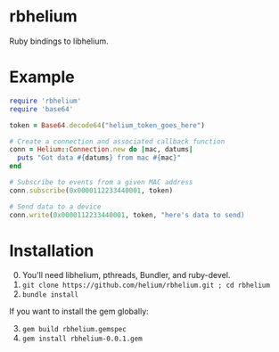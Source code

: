 rbhelium
========

Ruby bindings to libhelium.

Example
=======

```ruby
require 'rbhelium'
require 'base64'

token = Base64.decode64("helium_token_goes_here")

# Create a connection and associated callback function
conn = Helium::Connection.new do |mac, datums|
  puts "Got data #{datums} from mac #{mac}"
end

# Subscribe to events from a given MAC address
conn.subscribe(0x0000112233440001, token)

# Send data to a device
conn.write(0x0000112233440001, token, "here's data to send)
```

Installation
============

0. You'll need libhelium, pthreads, Bundler, and ruby-devel.
1. `git clone https://github.com/helium/rbhelium.git ; cd rbhelium`
2. `bundle install`

If you want to install the gem globally:

3. `gem build rbhelium.gemspec`
4. `gem install rbhelium-0.0.1.gem`
